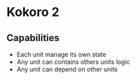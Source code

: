 
# Kokoro 2

## Capabilities

* Each unit manage its own state
* Any unit can contains others units logic
* Any unit can depend on other units
